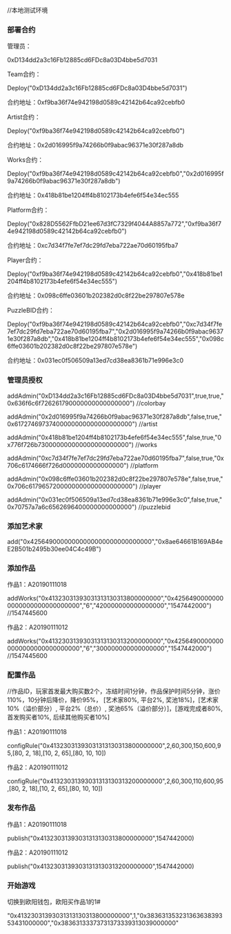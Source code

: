 //本地测试环境

### 部署合约

管理员：

0xD134dd2a3c16Fb12885cd6FDc8a03D4bbe5d7031

Team合约：

Deploy("0xD134dd2a3c16Fb12885cd6FDc8a03D4bbe5d7031")

合约地址：0xf9ba36f74e942198d0589c42142b64ca92cebfb0

Artist合约：

Deploy("0xf9ba36f74e942198d0589c42142b64ca92cebfb0")

合约地址：0x2d016995f9a74266b0f9abac96371e30f287a8db

Works合约：

Deploy("0xf9ba36f74e942198d0589c42142b64ca92cebfb0","0x2d016995f9a74266b0f9abac96371e30f287a8db")

合约地址：0x418b81be1204ff4b8102173b4efe6f54e34ec555

Platform合约：

Deploy("0x828D5562FfbD21ee67d3fC7329f4044A8857a772","0xf9ba36f74e942198d0589c42142b64ca92cebfb0")

合约地址：0xc7d34f7fe7ef7dc29fd7eba722ae70d60195fba7

Player合约：

Deploy("0xf9ba36f74e942198d0589c42142b64ca92cebfb0","0x418b81be1204ff4b8102173b4efe6f54e34ec555")

合约地址：0x098c6ffe03601b202382d0c8f22be297807e578e

PuzzleBID合约：

Deploy("0xf9ba36f74e942198d0589c42142b64ca92cebfb0","0xc7d34f7fe7ef7dc29fd7eba722ae70d60195fba7","0x2d016995f9a74266b0f9abac96371e30f287a8db","0x418b81be1204ff4b8102173b4efe6f54e34ec555","0x098c6ffe03601b202382d0c8f22be297807e578e")

合约地址：0x031ec0f506509a13ed7cd38ea8361b71e996e3c0

### 管理员授权

addAdmin("0xD134dd2a3c16Fb12885cd6FDc8a03D4bbe5d7031",true,true,"0x636f6c6f726261790000000000000000") //colorbay

addAdmin("0x2d016995f9a74266b0f9abac96371e30f287a8db",false,true,"0x61727469737400000000000000000000") //artist

addAdmin("0x418b81be1204ff4b8102173b4efe6f54e34ec555",false,true,"0x776f726b730000000000000000000000") //works

addAdmin("0xc7d34f7fe7ef7dc29fd7eba722ae70d60195fba7",false,true,"0x706c6174666f726d0000000000000000") //platform

addAdmin("0x098c6ffe03601b202382d0c8f22be297807e578e",false,true,"0x706c6179657200000000000000000000") //player

addAdmin("0x031ec0f506509a13ed7cd38ea8361b71e996e3c0",false,true,"0x70757a7a6c6562696400000000000000") //puzzlebid

### 添加艺术家

add("0x42564900000000000000000000000000","0x8ae64661B169AB4eE2B501b2495b30ee04C4c49B")


### 添加作品

作品1：A20190111018

addWorks("0x41323031393031313130313800000000","0x42564900000000000000000000000000","6","420000000000000000","1547442000") //1547445600

作品2：A20190111012

addWorks("0x41323031393031313130313200000000","0x42564900000000000000000000000000","6","300000000000000000","1547442000") //1547445600

### 配置作品

//作品ID，玩家首发最大购买数2个，冻结时间1分钟，作品保护时间5分钟，涨价110%，10分钟后降价，降价95%，
[艺术家80%, 平台2%, 奖池18%]，[艺术家10%（溢价部分）, 平台2%（总价）, 奖池65%（溢价部分）]，[游戏完成者80%, 首发购买者10%, 后续其他购买者10%]

作品1：A20190111018

configRule("0x41323031393031313130313800000000",2,60,300,150,600,95,[80, 2, 18],[10, 2, 65],[80, 10, 10])

作品2：A20190111012

configRule("0x41323031393031313130313200000000",2,60,300,110,600,95,[80, 2, 18],[10, 2, 65],[80, 10, 10])

### 发布作品

作品1：A20190111018

publish("0x41323031393031313130313800000000",1547442000)

作品2：A20190111012

publish("0x41323031393031313130313200000000",1547442000)

### 开始游戏

切换到欧阳钱包，欧阳买作品1的1#

"0x41323031393031313130313800000000",1,"0x38363135323136363839353431000000","0x38363133373731373339313039000000"











